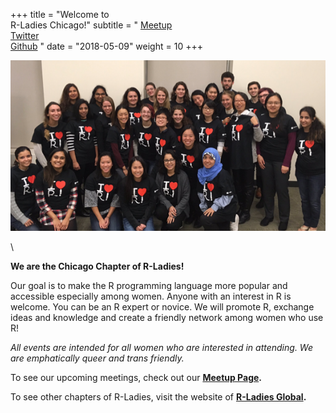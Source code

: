 +++
title = "Welcome to <br/>R-Ladies Chicago!"
subtitle = " [Meetup](https://www.meetup.com/rladies-chicago/) <br/> [Twitter](https://twitter.com/RLadiesChicago) <br/> [Github](https://github.com/rladies-chicago) "
date = "2018-05-09"
weight = 10
+++


   
![R-Ladies Chicago!](/img/rladieschi_group_2.png)  
  
     
\  
    
**We are the Chicago Chapter of R-Ladies!**  
  
Our goal is to make the R programming language more popular and accessible especially among women. Anyone with an interest in R is welcome. You can be an R expert or novice. We will promote R, exchange ideas and knowledge and create a friendly network among women who use R!  
    
*All events are intended for all women who are interested in attending. We are emphatically queer and trans friendly.*  
  
To see our upcoming meetings, check out our **[Meetup Page](https://www.meetup.com/rladies-chicago/).**  
  
To see other chapters of R-Ladies, visit the website of **[R-Ladies Global](https://rladies.org/).**  
